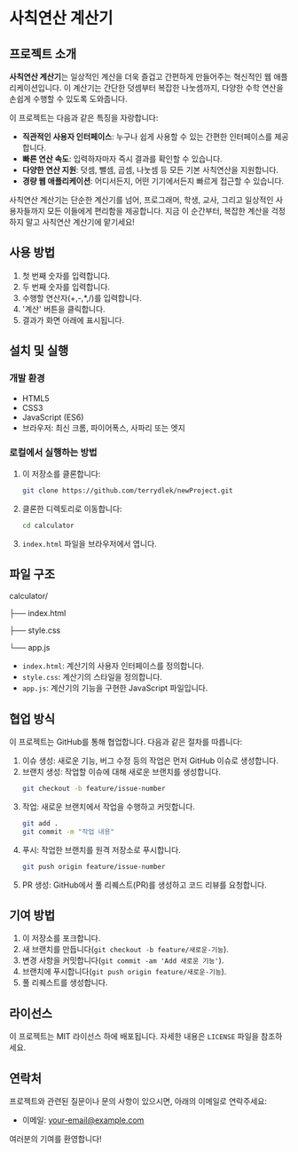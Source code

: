 # 사칙연산 계산기

## 프로젝트 소개

**사칙연산 계산기**는 일상적인 계산을 더욱 즐겁고 간편하게 만들어주는 혁신적인 웹 애플리케이션입니다. 이 계산기는 간단한 덧셈부터 복잡한 나눗셈까지, 다양한 수학 연산을 손쉽게 수행할 수 있도록 도와줍니다. 

이 프로젝트는 다음과 같은 특징을 자랑합니다:

- **직관적인 사용자 인터페이스**: 누구나 쉽게 사용할 수 있는 간편한 인터페이스를 제공합니다.
- **빠른 연산 속도**: 입력하자마자 즉시 결과를 확인할 수 있습니다.
- **다양한 연산 지원**: 덧셈, 뺄셈, 곱셈, 나눗셈 등 모든 기본 사칙연산을 지원합니다.
- **경량 웹 애플리케이션**: 어디서든지, 어떤 기기에서든지 빠르게 접근할 수 있습니다.

사칙연산 계산기는 단순한 계산기를 넘어, 프로그래머, 학생, 교사, 그리고 일상적인 사용자들까지 모든 이들에게 편리함을 제공합니다. 지금 이 순간부터, 복잡한 계산을 걱정하지 말고 사칙연산 계산기에 맡기세요!

## 사용 방법

1. 첫 번째 숫자를 입력합니다.
2. 두 번째 숫자를 입력합니다.
3. 수행할 연산자(+,-,*,/)를 입력합니다.
4. '계산' 버튼을 클릭합니다.
5. 결과가 화면 아래에 표시됩니다.

## 설치 및 실행

### 개발 환경

- HTML5
- CSS3
- JavaScript (ES6)
- 브라우저: 최신 크롬, 파이어폭스, 사파리 또는 엣지

### 로컬에서 실행하는 방법

1. 이 저장소를 클론합니다:
    ```bash
    git clone https://github.com/terrydlek/newProject.git
    ```

2. 클론한 디렉토리로 이동합니다:
    ```bash
    cd calculator
    ```

3. `index.html` 파일을 브라우저에서 엽니다.

## 파일 구조

calculator/


├── index.html

├── style.css

└── app.js


- `index.html`: 계산기의 사용자 인터페이스를 정의합니다.
- `style.css`: 계산기의 스타일을 정의합니다.
- `app.js`: 계산기의 기능을 구현한 JavaScript 파일입니다.

## 협업 방식

이 프로젝트는 GitHub를 통해 협업합니다. 다음과 같은 절차를 따릅니다:

1. 이슈 생성: 새로운 기능, 버그 수정 등의 작업은 먼저 GitHub 이슈로 생성합니다.
2. 브랜치 생성: 작업할 이슈에 대해 새로운 브랜치를 생성합니다.
    ```bash
    git checkout -b feature/issue-number
    ```
3. 작업: 새로운 브랜치에서 작업을 수행하고 커밋합니다.
    ```bash
    git add .
    git commit -m "작업 내용"
    ```
4. 푸시: 작업한 브랜치를 원격 저장소로 푸시합니다.
    ```bash
    git push origin feature/issue-number
    ```
5. PR 생성: GitHub에서 풀 리퀘스트(PR)를 생성하고 코드 리뷰를 요청합니다.

## 기여 방법

1. 이 저장소를 포크합니다.
2. 새 브랜치를 만듭니다(`git checkout -b feature/새로운-기능`).
3. 변경 사항을 커밋합니다(`git commit -am 'Add 새로운 기능'`).
4. 브랜치에 푸시합니다(`git push origin feature/새로운-기능`).
5. 풀 리퀘스트를 생성합니다.

## 라이선스

이 프로젝트는 MIT 라이선스 하에 배포됩니다. 자세한 내용은 `LICENSE` 파일을 참조하세요.

## 연락처

프로젝트와 관련된 질문이나 문의 사항이 있으시면, 아래의 이메일로 연락주세요:

- 이메일: your-email@example.com

여러분의 기여를 환영합니다!

